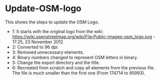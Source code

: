 # Update-OSM-logo
This shows the steps to update the OSM Logo.

* 1: It starts with the original logo from the wiki: https://wiki.openstreetmap.org/wiki/File:Public-images-osm_logo.svg - 17:25, 23 November 2012
* 2: Converted to 96 dpi.
* 3: Removed unnecessary elements.
* 4: Binary numbers changed to represent OSM letters in binary.
* 5: Change the export directory and the title.
* 6: Recreated from scratch and copy all elements from the previous file. The file is much smaller than the first one (From 174714 to 95993).


